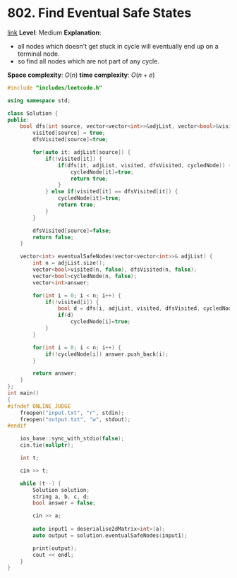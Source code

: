 # 802. Find Eventual Safe States

[link](https://leetcode.com/problems/find-eventual-safe-states/)
**Level**: Medium 
**Explanation**:
- all nodes which doesn't get stuck in cycle will eventually end up on a terminal node. 
- so find all nodes which are not part of any cycle.

**Space complexity**: $O(n)$
**time complexity**: $O(n + e)$

```cpp
#include "includes/leetcode.h"

using namespace std;

class Solution {
public:
    bool dfs(int source, vector<vector<int>>&adjList, vector<bool>&visited, vector<bool>&dfsVisited, vector<bool>&cycledNode) {
        visited[source] = true;
        dfsVisited[source]=true;

        for(auto it: adjList[source]) {
            if(!visited[it]) {
                if(dfs(it, adjList, visited, dfsVisited, cycledNode)) {
                    cycledNode[it]=true;
                    return true;
                }
            } else if(visited[it] == dfsVisited[it]) {
                cycledNode[it]=true;
                return true;
            }
        }

        dfsVisited[source]=false;
        return false;
    }

    vector<int> eventualSafeNodes(vector<vector<int>>& adjList) {
        int n = adjList.size();
        vector<bool>visited(n, false), dfsVisited(n, false);
        vector<bool>cycledNode(n, false);
        vector<int>answer;

        for(int i = 0; i < n; i++) {
            if(!visited[i]) {
                bool d = dfs(i, adjList, visited, dfsVisited, cycledNode);
                if(d)
                    cycledNode[i]=true;
            }
        }

        for(int i = 0; i < n; i++) {
            if(!cycledNode[i]) answer.push_back(i);
        }

        return answer;
    }
};
int main()
{
#ifndef ONLINE_JUDGE
    freopen("input.txt", "r", stdin);
    freopen("output.txt", "w", stdout);
#endif

    ios_base::sync_with_stdio(false);
    cin.tie(nullptr);

    int t;

    cin >> t;

    while (t--) {
        Solution solution;
        string a, b, c, d;
        bool answer = false;

        cin >> a;
  
        auto input1 = deserialise2dMatrix<int>(a);
        auto output = solution.eventualSafeNodes(input1);

        print(output);
        cout << endl;
    }
}



```

